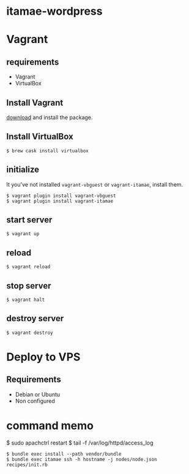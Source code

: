 itamae-wordpress
================

# Vagrant
## requirements
* Vagrant
* VirtualBox

## Install Vagrant
[download](https://www.vagrantup.com/downloads.html) and install the package.

## Install VirtualBox
```
$ brew cask install virtualbox
```

## initialize
It you've not installed `vagrant-vbguest` or `vagrant-itamae`, install them.
```
$ vagrant plugin install vagrant-vbguest
$ vagrant plugin install vagrant-itamae
```

## start server
```
$ vagrant up
```

## reload
```
$ vagrant reload
```

## stop server
```
$ vagrant halt
```

## destroy server
```
$ vagrant destroy
```

# Deploy to VPS
## Requirements
* Debian or Ubuntu
* Non configured

# command memo
$ sudo apachctrl restart
$ tail -f /var/log/httpd/access_log


```
$ bundle exec install --path vendor/bundle
$ bundle exec itamae ssh -h hostname -j nodes/node.json recipes/init.rb
```
